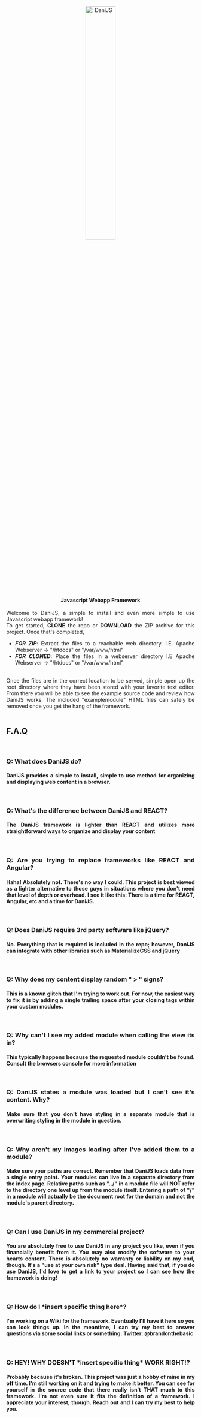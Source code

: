 <div style="width: 100%; text-align: center;"> 
  <img src="https://raw.githubusercontent.com/brandonworx/FramesJS/main/modules/examplemodule/logo.png" alt="DaniJS" style="width: 40%;" /><br />
  <br />
  <b>Javascript Webapp Framework</b>
  <br /><br />
  <div style="width: 100%; text-align: justify;">
    Welcome to DaniJS, a simple to install and even more simple to use Javascript webapp framework! <br />
    To get started, <b>CLONE</b> the repo or <b>DOWNLOAD</b> the ZIP archive for this project.
    Once that's completed, <br />
    <ul>
      <li><b><i>FOR ZIP</i></b>: Extract the files to a reachable web directory. I.E. Apache Webserver -> "/htdocs" or "/var/www/html"</li>
      <li><b><i>FOR CLONED</i></b>: Place the files in a webserver directory I.E Apache Webserver -> "/htdocs" or "/var/www/html"</li>
    </ul>
    <br />Once the files are in the correct location to be served, simple open up the root directory where they have been stored with your favorite text editor. From there you will be able to see the example source code and review how DaniJS works. The included "examplemodule" HTML files can safely be removed once you get the hang of the framework.
    <br /><br />
    <b><h2>F.A.Q</h2></b><br />
    <h3>Q: What does DaniJS do?</h3>
    <h4>DaniJS provides a simple to install, simple to use method for organizing and displaying web content in a browser.</h4>
    <br />
    <h3>Q: What's the difference between DaniJS and REACT?</h3>
    <h4>The DaniJS framework is lighter than REACT and utilizes more straightforward ways to organize and display your content</h4>
    <br />
    <h3>Q: Are you trying to replace frameworks like REACT and Angular?</h3>
    <h4>Haha! Absolutely not. There's no way I could. This project is best viewed as a lighter alternative to those guys in situations where you don't need that level of depth or overhead. I see it like this: There is a time for REACT, Angular, etc and a time for DaniJS.</h4>
    <br />
    <h3>Q: Does DaniJS require 3rd party software like jQuery?</h3>
    <h4>No. Everything that is required is included in the repo; however, DaniJS <b>can</b> integrate with other libraries such as MaterializeCSS and jQuery</h4>
    <br />
    <h3>Q: Why does my content display random " > " signs?</h3>
    <h4>This is a known glitch that I'm trying to work out. For now, the easiest way to fix it is by adding a single trailing space after your closing tags within your custom modules.</h4>
    <br />
    <h3>Q: Why can't I see my added module when calling the view its in?</h3>
    <h4>This typically happens because the requested module couldn't be found. Consult the browsers console for more information</h4>
    <br />
    <h3>Q: DaniJS states a module was loaded but I can't see it's content. Why?</h3>
    <h4>Make sure that you don't have styling in a separate module that is overwriting styling in the module in question.</h4>
    <br />
    <h3>Q: Why aren't my images loading after I've added them to a module?</h3>
    <h4>Make sure your paths are correct. Remember that DaniJS loads data from a single entry point. Your modules can live in a separate directory from the index page. Relative paths such as "../" in a module file will <b>NOT</b> refer to the directory one level up from the module itself. Entering a path of "/" in a module will actually be the document root for the domain and not the module's parent directory.</h4>
    <br />
    <h3>Q: Can I use DaniJS in my commercial project?</h3>
    <h4>You are absolutely free to use DaniJS in any project you like, even if you financially benefit from it. You may also modify the software to your hearts content. There is absolutely no warranty or liability on my end, though. It's a "use at your own risk" type deal. Having said that, if you do use DaniJS, I'd love to get a link to your project so I can see how the framework is doing!</h4>
    <br />
    <h3>Q: How do I *insert specific thing here*?</h3>
    <h4>I'm working on a Wiki for the framework. Eventually I'll have it here so you can look things up. In the meantime, I can try my best to answer questions via some social links or something: Twitter: @brandonthebasic</h4>
    <br />
    <h3>Q: HEY! WHY DOESN'T *insert specific thing* WORK RIGHT!?</h3>
    <h4>Probably because it's broken. This project was just a hobby of mine in my off time. I'm still working on it and trying to make it better. You can see for yourself in the source code that there really isn't THAT much to this framework. I'm not even sure it fits the definition of a framework. I appreciate your interest, though. Reach out and I can try my best to help you.</h4>
    <br />
  </div>
 </div>
